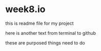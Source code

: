 # week8.io

this is readme file for my project 

here is another text from terminal to github


these are purposed things need to do 